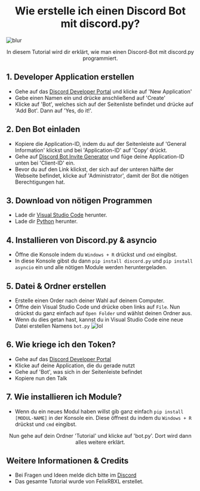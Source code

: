 <h1 align="center">Wie erstelle ich einen Discord Bot mit discord.py?</h1>

![blur](https://user-images.githubusercontent.com/93447900/139587323-5b95b57a-efd4-47be-842c-ddcbda0a36c9.png)

<p align="center">In diesem Tutorial wird dir erklärt, wie man einen Discord-Bot mit discord.py programmiert.</p>

## 1. Developer Application erstellen

* Gehe auf das [Discord Developer Portal](https://discord.com/developers/applications) und klicke auf 'New Application'
* Gebe einen Namen ein und drücke anschließend auf 'Create'
* Klicke auf 'Bot', welches sich auf der Seitenliste befindet und drücke auf 'Add Bot'. Dann auf 'Yes, do it!'.

## 2. Den Bot einladen

* Kopiere die Application-ID, indem du auf der Seitenleiste auf 'General Information' klickst und bei 'Application-ID' auf 'Copy' drückt. 
* Gehe auf [Discord Bot Invite Generator](https://discordapi.com/permissions.html) und füge deine Application-ID unten bei 'Client-ID' ein.
* Bevor du auf den Link klickst, der sich auf der unteren hälfte der Webseite befindet, klicke auf 'Administrator', damit der Bot die nötigen Berechtigungen hat.

## 3. Download von nötigen Programmen

* Lade dir [Visual Studio Code](https://code.visualstudio.com) herunter.
* Lade dir [Python](https://www.python.org/downloads/) herunter.

## 4. Installieren von Discord.py & asyncio

* Öffne die Konsole indem du ``Windows + R`` drückst und ``cmd`` eingibst.
* In diese Konsole gibst du dann ``pip install discord.py`` und ``pip install asyncio`` ein und alle nötigen Module werden heruntergeladen.

## 5. Datei & Ordner erstellen

* Erstelle einen Order nach deiner Wahl auf deinem Computer.
* Öffne dein Visual Studio Code und drücke oben links auf ``File``. Nun drückst du ganz einfach auf ``Open Folder`` und wählst deinen Ordner aus.
* Wenn du dies getan hast, kannst du in Visual Studio Code eine neue Datei erstellen Namens ``bot.py`` ![lol](https://user-images.githubusercontent.com/93447900/139590190-66774851-317c-461a-bc3d-e311335b1193.PNG)

## 6. Wie kriege ich den Token?

* Gehe auf das [Discord Developer Portal](https://discord.com/developers/applications)
* Klicke auf deine Application, die du gerade nutzt
* Gehe auf 'Bot', was sich in der Seitenleiste befindet
* Kopiere nun den Talk

## 7. Wie installieren ich Module?

* Wenn du ein neues Modul haben willst gib ganz einfach ``pip install [MODUL-NAME]`` in der Konsole ein. Diese öffnest du indem du ``Windows + R`` drückst und ``cmd`` eingibst.


<p align="center">Nun gehe auf dein Ordner 'Tutorial' und klicke auf 'bot.py'. Dort wird dann alles weitere erklärt.</p>

## Weitere Informationen & Credits

* Bei Fragen und Ideen melde dich bitte im [Discord](https://discord.gg/Ws7vqQSMh3)
* Das gesamte Tutorial wurde von FelixRBXL erstellet.
